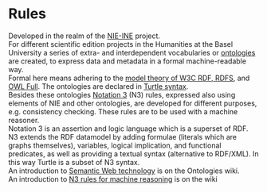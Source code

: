 # Rules
Developed in the realm of the [NIE-INE](http://www.fee.unibas.ch/nie_ine.html) project.  
For different scientific edition projects in the Humanities at the Basel University a series of extra- and interdependent vocabularies or [ontologies]() are created, to express data and metadata in a formal machine-readable way.  
Formal here means adhering to the [model theory of W3C RDF, RDFS](https://www.w3.org/TR/2002/WD-rdf-mt-20020429/), and [OWL Full](https://www.w3.org/TR/owl-semantics/).
The ontologies are declared in [Turtle syntax](https://www.w3.org/TR/turtle/).  
Besides these ontologies [Notation 3](https://www.w3.org/TeamSubmission/n3/) (N3) rules, expressed also using elements of NIE and other ontologies, are developed for different purposes, e.g. consistency checking.  These rules are to be used with a machine reasoner.  
Notation 3 is an assertion and logic language which is a superset of RDF. N3 extends the RDF datamodel by adding formulae (literals which are graphs themselves), variables, logical implication, and functional predicates, as well as providing a textual syntax (alternative to RDF/XML). In this way Turtle is a subset of N3 syntax.  
An introduction to [Semantic Web technology](https://github.com/nie-ine/Ontologies/wiki/Introduction-to-Semantic-Web-technology) is on the Ontologies wiki.  
An introduction to [N3 rules for machine reasoning](https://github.com/nie-ine/Rules/wiki/Introduction-to-the-usage-of-N3-rules-for-machine-reasoning) is on the wiki
